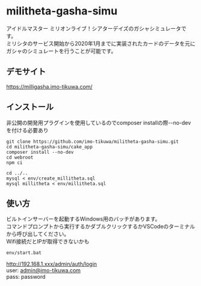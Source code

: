 # militheta-gasha-simu
アイドルマスター ミリオンライブ！シアターデイズのガシャシミュレータです。  
ミリシタのサービス開始から2020年1月までに実装されたカードのデータを元にガシャのシミュレートを行うことが可能です。

## デモサイト
https://milligasha.imo-tikuwa.com/

## インストール
非公開の開発用プラグインを使用しているのでcomposer installの際--no-devを付ける必要あり
```
git clone https://github.com/imo-tikuwa/militheta-gasha-simu.git
cd militheta-gasha-simu/cake_app
composer install --no-dev
cd webroot
npm ci

cd ../..
mysql < env/create_millitheta.sql
mysql millitheta < env/millitheta.sql
```

## 使い方
ビルトインサーバーを起動するWindows用のバッチがあります。  
コマンドプロンプトから実行するかダブルクリックするかVSCodeのターミナルから呼び出してください。  
Wifi接続だとIPが取得できないかも  
```
env/start.bat
```
http://192.168.1.xxx/admin/auth/login  
user: admin@imo-tikuwa.com    
pass: password  
